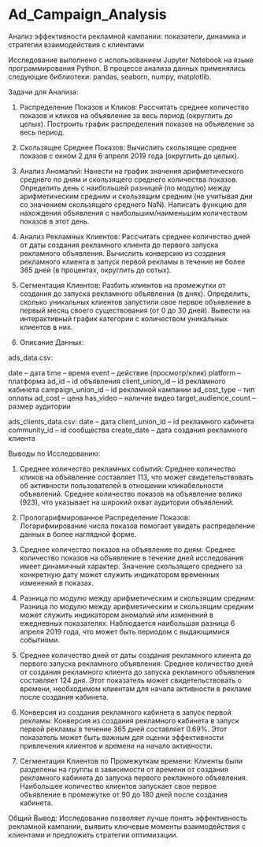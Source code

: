 # Ad_Campaign_Analysis
Анализ эффективности рекламной кампании: показатели, динамика и стратегии взаимодействия с клиентами



Исследование выполнено с использованием Jupyter Notebook на языке программирования Python. В процессе анализа данных применялись следующие библиотеки: pandas, seaborn, numpy, matplotlib.



Задачи для Анализа:

1) Распределение Показов и Кликов:
Рассчитать среднее количество показов и кликов на объявление за весь период (округлить до целых).
Построить график распределения показов на объявление за весь период.

2) Скользящее Среднее Показов:
Вычислить скользящее среднее показов с окном 2 для 6 апреля 2019 года (округлить до целых).

3) Анализ Аномалий:
Нанести на график значения арифметического среднего по дням и скользящего среднего количества показов.
Определить день с наибольшей разницей (по модулю) между арифметическим средним и скользящим средним (не учитывая дни со значением скользящего среднего NaN).
Написать функцию для нахождения объявления с наибольшим/наименьшим количеством показов в этот день.

4) Анализ Рекламных Клиентов:
Рассчитать среднее количество дней от даты создания рекламного клиента до первого запуска рекламного объявления.
Вычислить конверсию из создания рекламного клиента в запуск первой рекламы в течение не более 365 дней (в процентах, округлить до сотых).

5) Сегментация Клиентов:
Разбить клиентов на промежутки от создания до запуска рекламного объявления (в днях).
Определить, сколько уникальных клиентов запустили свое первое объявление в первый месяц своего существования (от 0 до 30 дней).
Вывести на интерактивный график категории с количеством уникальных клиентов в них.

6) Описание Данных:

ads_data.csv:

date – дата
time – время
event – действие (просмотр/клик)
platform – платформа
ad_id – id объявления
client_union_id – id рекламного кабинета
campaign_union_id – id рекламной кампании
ad_cost_type – тип оплаты
ad_cost – цена
has_video – наличие видео
target_audience_count – размер аудитории

ads_clients_data.csv:
date – дата
client_union_id – id рекламного кабинета
community_id – id сообщества
create_date – дата создания рекламного клиента



Выводы по Исследованию:
1) Среднее количество рекламных событий:
Среднее количество кликов на объявление составляет 113, что может свидетельствовать об активности пользователей в отношении кликабельности объявлений.
Среднее количество показов на объявление велико (923), что указывает на широкий охват аудитории объявлений.

2) Прологарифмированное Распределение Показов:
Логарифмирование числа показов помогает увидеть распределение данных в более наглядной форме.

3) Среднее количество показов на объявление по дням:
Среднее количество показов на объявление в течение дней исследования имеет динамичный характер.
Значение скользящего среднего за конкретную дату может служить индикатором временных изменений в показах.

4) Разница по модулю между арифметическим и скользящим средним:
Разница по модулю между арифметическим и скользящим средним может служить индикатором аномалий или изменений в ежедневных показателях.
Наблюдается наибольшая разница 6 апреля 2019 года, что может быть периодом с выдающимися событиями.

5) Среднее количество дней от даты создания рекламного клиента до первого запуска рекламного объявления:
Среднее количество дней от создания рекламного клиента до запуска рекламного объявления составляет 124 дня.
Этот показатель может свидетельствовать о времени, необходимом клиентам для начала активности в рекламе после создания кабинета.

6) Конверсия из создания рекламного кабинета в запуск первой рекламы:
Конверсия из создания рекламного кабинета в запуск первой рекламы в течение 365 дней составляет 0.69%.
Этот показатель может быть важным для оценки эффективности привлечения клиентов и времени на начало активности.

7) Сегментация Клиентов по Промежуткам времени:
Клиенты были разделены на группы в зависимости от времени от создания рекламного кабинета до запуска первого рекламного объявления.
Наибольшее количество клиентов запускает свое первое объявление в промежутке от 90 до 180 дней после создания кабинета.



Общий Вывод:
Исследование позволяет лучше понять эффективность рекламной кампании, выявить ключевые моменты взаимодействия с клиентами и предложить стратегии оптимизации.
